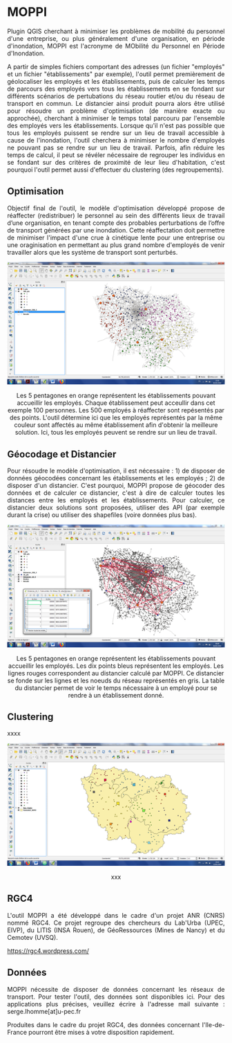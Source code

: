 # MOPPI
<p align="justify"> Plugin QGIS cherchant à minimiser les problèmes de mobilité du personnel d'une entreprise, ou plus généralement d'une organisation, en période d'inondation, MOPPI est l'acronyme de MObilité du Personnel en Période d'Inondation. </p>

<p align="justify"> A partir de simples fichiers comportant des adresses (un fichier "employés" et un fichier "établissements" par exemple), l'outil permet premièrement de géolocaliser les employés et les établissements, puis de calculer les temps de parcours des employés vers tous les établissements en se fondant sur différents scénarios de pertubations du réseau routier et/ou du réseau de transport en commun. Le distancier ainsi produit pourra alors être utilisé pour résoudre un problème d'optimisation (de manière exacte ou approchée), cherchant à minimiser le temps total parcouru par l'ensemble des employés vers les établissements. Lorsque qu'il n'est pas possible que tous les employés puissent se rendre sur un lieu de travail accessible à cause de l'inondation, l'outil cherchera à minimiser le nombre d'employés ne pouvant pas se rendre sur un lieu de travail. Parfois, afin réduire les temps de calcul, il peut se révéler nécessaire de regrouper les individus en se fondant sur des critères de proximité de leur lieu d'habitation, c'est pourquoi l'outil permet aussi d'effectuer du clustering (des regroupements).</p>

## Optimisation

<p align="justify"> Objectif final de l'outil, le modèle d'optimisation développé propose de réaffecter (redistribuer) le personnel au sein des différents lieux de travail d’une organisation, en tenant compte des probables perturbations de l’offre de transport générées par une inondation. Cette réaffectation doit permettre de minimiser l'impact d'une crue à cinétique lente pour une entreprise ou une oraginisation en permettant au plus grand nombre d'employés de venir travailler alors que les système de transport sont perturbés. </p>

![Une illustration de l'optimisation](https://github.com/sergelhomme/MOPPI/blob/master/images/MOPPI3.png)

<p align="center"> Les 5 pentagones en orange représentent les établissements pouvant accueillir les employés. Chaque établissement peut acceullir dans cet exemple 100 personnes. Les 500 employés à réaffecter sont repésentés par des points. L'outil détermine ici que les employés représentés par la même couleur sont affectés au même établissement afin d'obtenir la meilleure solution. Ici, tous les employés peuvent se rendre sur un lieu de travail. </p>

## Géocodage et Distancier

<p align="justify"> Pour résoudre le modèle d'optimisation, il est nécessaire : 1) de disposer de données géocodées concernant les établissements et les employés ; 2) de disposer d'un distancier. C'est pourquoi, MOPPI propose de géocoder des données et de calculer ce distancier, c'est à dire de calculer toutes les distances entre les employés et les établissements. Pour calculer, ce distancier deux solutions sont proposées, utiliser des API (par exemple durant la crise) ou utiliser des shapefiles (voire données plus bas). </p>

![Une illustration du distancier](https://github.com/sergelhomme/MOPPI/blob/master/images/MOPPI4.png)

<p align="center"> Les 5 pentagones en orange représentent les établissements pouvant accueillir les employés. Les dix points bleus représentent les employés. Les lignes rouges correspondent au distancier calculé par MOPPI. Ce distancier se fonde sur les lignes et les noeuds du réseau représentés en gris. La table du distancier permet de voir le temps nécessaire à un employé pour se rendre à un établissement donné. </p>

## Clustering

xxxx

![Une illustration du clustering](https://github.com/sergelhomme/MOPPI/blob/master/images/MOPPI5.png)

<p align="center"> xxx </p>

## RGC4

<p align="justify"> L'outil MOPPI a été développé dans le cadre d'un projet ANR (CNRS) nommé RGC4. Ce projet regroupe des chercheurs du Lab'Urba (UPEC, EIVP), du LITIS (INSA Rouen), de GéoRessources (Mines de Nancy) et du Cemotev (UVSQ). </p>
 
https://rgc4.wordpress.com/

## Données

<p align="justify"> MOPPI nécessite de disposer de données concernant les réseaux de transport. Pour tester l'outil, des données sont disponibles ici. Pour des applications plus précises, veuillez écrire à l'adresse mail suivante : serge.lhomme[at]u-pec.fr </p>

<p align="justify"> Produites dans le cadre du projet RGC4, des données concernant l'Ile-de-France pourront être mises à votre disposition rapidement. </p>
